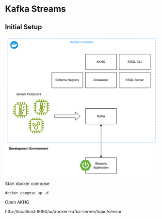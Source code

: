 # Kafka Streams

## Initial Setup

![Setup](img/streams-setup.png)

Start docker compose

```
docker compose up -d
```
Open AKHQ

http://localhost:8080/ui/docker-kafka-server/topic/sensor